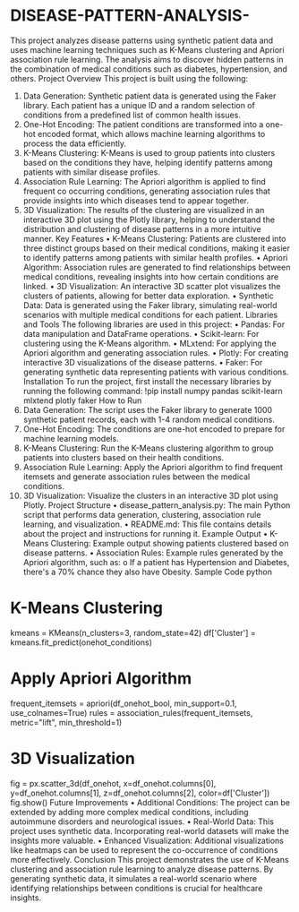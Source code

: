 # DISEASE-PATTERN-ANALYSIS-
This project analyzes disease patterns using synthetic patient data and uses machine learning 
techniques such as K-Means clustering and Apriori association rule learning. The analysis 
aims to discover hidden patterns in the combination of medical conditions such as diabetes, 
hypertension, and others. 
Project Overview 
This project is built using the following: 
1. Data Generation: Synthetic patient data is generated using the Faker library. Each 
patient has a unique ID and a random selection of conditions from a predefined list of 
common health issues. 
2. One-Hot Encoding: The patient conditions are transformed into a one-hot encoded 
format, which allows machine learning algorithms to process the data efficiently. 
3. K-Means Clustering: K-Means is used to group patients into clusters based on the 
conditions they have, helping identify patterns among patients with similar disease 
profiles. 
4. Association Rule Learning: The Apriori algorithm is applied to find frequent co
occurring conditions, generating association rules that provide insights into which 
diseases tend to appear together. 
5. 3D Visualization: The results of the clustering are visualized in an interactive 3D plot 
using the Plotly library, helping to understand the distribution and clustering of 
disease patterns in a more intuitive manner. 
Key Features 
• K-Means Clustering: Patients are clustered into three distinct groups based on their 
medical conditions, making it easier to identify patterns among patients with similar 
health profiles. 
• Apriori Algorithm: Association rules are generated to find relationships between 
medical conditions, revealing insights into how certain conditions are linked. 
• 3D Visualization: An interactive 3D scatter plot visualizes the clusters of patients, 
allowing for better data exploration. 
• Synthetic Data: Data is generated using the Faker library, simulating real-world 
scenarios with multiple medical conditions for each patient. 
Libraries and Tools 
The following libraries are used in this project: 
• Pandas: For data manipulation and DataFrame operations. 
• Scikit-learn: For clustering using the K-Means algorithm. 
• MLxtend: For applying the Apriori algorithm and generating association rules. 
• Plotly: For creating interactive 3D visualizations of the disease patterns. 
• Faker: For generating synthetic data representing patients with various conditions. 
Installation 
To run the project, first install the necessary libraries by running the following command: 
!pip install numpy pandas scikit-learn mlxtend plotly faker 
How to Run 
1. Data Generation: The script uses the Faker library to generate 1000 synthetic patient 
records, each with 1-4 random medical conditions. 
2. One-Hot Encoding: The conditions are one-hot encoded to prepare for machine 
learning models. 
3. K-Means Clustering: Run the K-Means clustering algorithm to group patients into 
clusters based on their health conditions. 
4. Association Rule Learning: Apply the Apriori algorithm to find frequent itemsets 
and generate association rules between the medical conditions. 
5. 3D Visualization: Visualize the clusters in an interactive 3D plot using Plotly. 
Project Structure 
• disease_pattern_analysis.py: The main Python script that performs data generation, 
clustering, association rule learning, and visualization. 
• README.md: This file contains details about the project and instructions for 
running it. 
Example Output 
• K-Means Clustering: Example output showing patients clustered based on disease 
patterns. 
• Association Rules: Example rules generated by the Apriori algorithm, such as: 
o If a patient has Hypertension and Diabetes, there's a 70% chance they also 
have Obesity. 
Sample Code 
python 
# K-Means Clustering 
kmeans = KMeans(n_clusters=3, random_state=42) 
df['Cluster'] = kmeans.fit_predict(onehot_conditions) 
# Apply Apriori Algorithm 
frequent_itemsets = apriori(df_onehot_bool, min_support=0.1, use_colnames=True) 
rules = association_rules(frequent_itemsets, metric="lift", min_threshold=1) 
# 3D Visualization 
fig = px.scatter_3d(df_onehot, x=df_onehot.columns[0], y=df_onehot.columns[1], 
z=df_onehot.columns[2], color=df['Cluster']) 
fig.show() 
Future Improvements 
• Additional Conditions: The project can be extended by adding more complex 
medical conditions, including autoimmune disorders and neurological issues. 
• Real-World Data: This project uses synthetic data. Incorporating real-world datasets 
will make the insights more valuable. 
• Enhanced Visualization: Additional visualizations like heatmaps can be used to 
represent the co-occurrence of conditions more effectively. 
Conclusion 
This project demonstrates the use of K-Means clustering and association rule learning to 
analyze disease patterns. By generating synthetic data, it simulates a real-world scenario 
where identifying relationships between conditions is crucial for healthcare insights.
